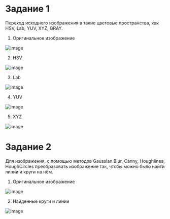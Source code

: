 # Задание 1

Переход исходного изображения в такие цветовые пространства, как HSV, Lab, YUV, XYZ, GRAY.

1. Оригинальное изображение

![image](https://github.com/moodestroyer/2lab_opencv/assets/82328325/0a5f10b3-1ed5-48f8-8eee-50073ef79d95)

2. HSV

![image](https://github.com/moodestroyer/2lab_opencv/assets/82328325/3f58a86f-1c3e-4864-a244-c188199b3084)

3. Lab

![image](https://github.com/moodestroyer/2lab_opencv/assets/82328325/37b5c89e-14be-4adc-9b64-d75e627353ce)

4. YUV

![image](https://github.com/moodestroyer/2lab_opencv/assets/82328325/b80dc8f3-3547-41ca-b026-fa64cf8b7e1a)

5. XYZ

![image](https://github.com/moodestroyer/2lab_opencv/assets/82328325/acba8f0a-28f5-4735-b4dd-993d028cf723)


# Задание 2

Для изображения, с помощью методов Gaussian Blur, Canny, Houghlines, HoughCircles преобразовать изображение так, чтобы можно было найти линии и круги на нём.

1. Оригинальное изображение

![image](https://github.com/moodestroyer/2lab_opencv/assets/82328325/1156a189-b0d2-45b4-8064-47724b83510d)

2. Найденные круги и линии

![image](https://github.com/moodestroyer/2lab_opencv/assets/82328325/788accdd-d7ca-4874-b5a0-a3139d3a714e)






